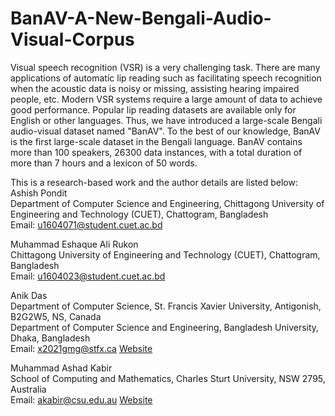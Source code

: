 # BanAV-A-New-Bengali-Audio-Visual-Corpus
Visual speech recognition (VSR) is a very challenging task. There are many applications of automatic lip reading such as facilitating speech recognition when the acoustic data is noisy or missing, assisting hearing impaired people, etc. Modern VSR systems require a large amount of data to achieve good performance. Popular lip reading datasets are available only for English or other languages. Thus, we have introduced a large-scale Bengali audio-visual dataset named "BanAV". To the best of our knowledge, BanAV is the first large-scale dataset in the Bengali language. BanAV contains more than 100 speakers, 26300 data instances, with a total duration of more than 7 hours and a lexicon of 50 words.


This is a research-based work and the author details are listed below:<br />
Ashish Pondit<br />
Department of Computer Science and Engineering, Chittagong University of Engineering and Technology (CUET), Chattogram, Bangladesh<br />
Email: u1604071@student.cuet.ac.bd

Muhammad Eshaque Ali Rukon<br />
Chittagong University of Engineering and Technology (CUET), Chattogram, Bangladesh<br />
Email: u1604023@student.cuet.ac.bd

Anik Das<br />
Department of Computer Science, St. Francis Xavier University, Antigonish, B2G2W5, NS, Canada<br />
Department of Computer Science and Engineering, Bangladesh University, Dhaka, Bangladesh<br />
Email: x2021gmg@stfx.ca
[Website](https://sites.google.com/view/anik-das)

Muhammad Ashad Kabir<br />
School of Computing and Mathematics, Charles Sturt University, NSW 2795, Australia<br />
Email: akabir@csu.edu.au
[Website](https://researchoutput.csu.edu.au/en/persons/akabircsueduau)
